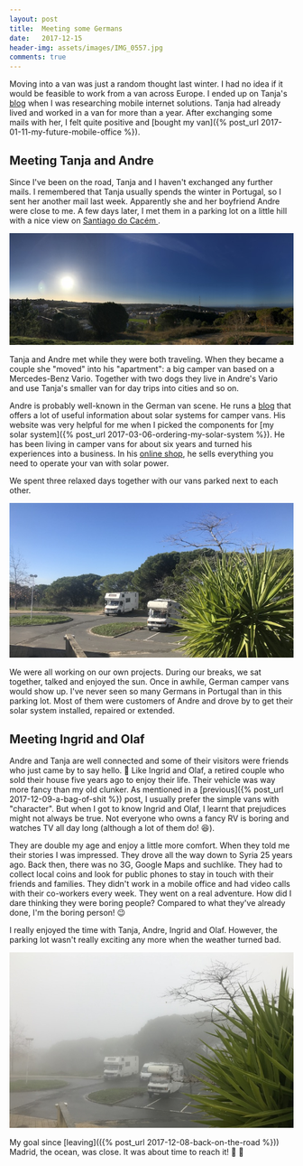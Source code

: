 ```yaml
---
layout: post
title:  Meeting some Germans
date:   2017-12-15
header-img: assets/images/IMG_0557.jpg
comments: true
---
```


Moving into a van was just a random thought last winter. I had no idea if it would be feasible to work from a van across Europe. I ended up on Tanja's [blog](https://www.crosli.de/) when I was researching mobile internet solutions. Tanja had already lived and worked in a van for more than a year. After exchanging some mails with her, I felt quite positive and [bought my van]({% post_url 2017-01-11-my-future-mobile-office %}).

## Meeting Tanja and Andre

Since I've been on the road, Tanja and I haven't exchanged any further mails. I remembered that Tanja usually spends the winter in Portugal, so I sent her another mail last week. Apparently she and her boyfriend Andre were close to me. A few days later, I met them in a parking lot on a little hill with a nice view on [Santiago do Cacém
](https://www.google.it/maps/place/Santiago+do+Cacém,+Portugal/).

![View from the parking lot on Santiago do Cacém](/assets/images/IMG_0557.jpg)

Tanja and Andre met while they were both traveling. When they became a couple she "moved" into his "apartment": a big camper van based on a Mercedes-Benz Vario. Together with two dogs they live in Andre's Vario and use Tanja's smaller van for day trips into cities and so on.

Andre is probably well-known in the German van scene. He runs a [blog](https://www.amumot.de/blog/) that offers a lot of useful information about solar systems for camper vans. His website was very helpful for me when I picked the components for [my solar system]({% post_url 2017-03-06-ordering-my-solar-system %}). He has been living in camper vans for about six years and turned his experiences into a business. In his [online shop](https://www.amumot-shop.de/), he sells everything you need to operate your van with solar power.

We spent three relaxed days together with our vans parked next to each other.

![Andre's and my van parked next to each other](/assets/images/IMG_0567.jpg)

We were all working on our own projects. During our breaks, we sat together, talked and enjoyed the sun. Once in awhile, German camper vans would show up. I've never seen so many Germans in Portugal than in this parking lot. Most of them were customers of Andre and drove by to get their solar system installed, repaired or extended.

## Meeting Ingrid and Olaf

Andre and Tanja are well connected and some of their visitors were friends who just came by to say hello. :wave: Like Ingrid and Olaf, a retired couple who sold their house five years ago to enjoy their life. Their vehicle was way more fancy than my old clunker. As mentioned in a [previous]({% post_url 2017-12-09-a-bag-of-shit %}) post, I usually prefer the simple vans with "character". But when I got to know Ingrid and Olaf, I learnt that prejudices might not always be true. Not everyone who owns a fancy RV is boring and watches TV all day long (although a lot of them do! :satisfied:).

They are double my age and enjoy a little more comfort. When they told me their stories I was impressed. They drove all the way down to Syria 25 years ago. Back then, there was no 3G, Google Maps and suchlike. They had to collect local coins and look for public phones to stay in touch with their friends and families. They didn't work in a mobile office and had video calls with their co-workers every week. They went on a real adventure. How did I dare thinking they were boring people? Compared to what they've already done, I'm the boring person! :wink:

I really enjoyed the time with Tanja, Andre, Ingrid and Olaf. However, the parking lot wasn't really exciting any more when the weather turned bad.

![Cloudy parking lot](/assets/images/IMG_0574.jpg)

My goal since [leaving](({% post_url 2017-12-08-back-on-the-road %})) Madrid, the ocean, was close. It was about time to reach it! :minibus: :wave:
